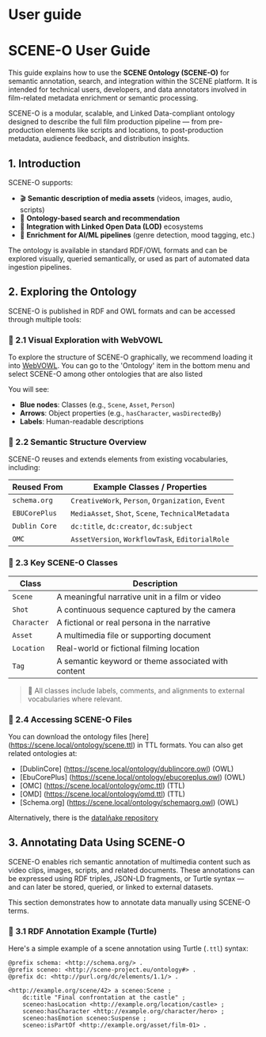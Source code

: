 # User guide 

# SCENE-O User Guide

This guide explains how to use the **SCENE Ontology (SCENE-O)** for semantic annotation, search, and integration within the SCENE platform. It is intended for technical users, developers, and data annotators involved in film-related metadata enrichment or semantic processing.

SCENE-O is a modular, scalable, and Linked Data-compliant ontology designed to describe the full film production pipeline — from pre-production elements like scripts and locations, to post-production metadata, audience feedback, and distribution insights.



## 1. Introduction

SCENE-O supports:

- 🎬 **Semantic description of media assets** (videos, images, audio, scripts)
- 🔎 **Ontology-based search and recommendation**
- 🔗 **Integration with Linked Open Data (LOD)** ecosystems
- 🧠 **Enrichment for AI/ML pipelines** (genre detection, mood tagging, etc.)

The ontology is available in standard RDF/OWL formats and can be explored visually, queried semantically, or used as part of automated data ingestion pipelines.



## 2. Exploring the Ontology

SCENE-O is published in RDF and OWL formats and can be accessed through multiple tools:

### 🔎 2.1 Visual Exploration with WebVOWL

To explore the structure of SCENE-O graphically, we recommend loading it into [WebVOWL](https://webvowl.scene.local/). You can go to the 'Ontology' item in the bottom menu and select SCENE-O among other ontologies that are also listed

You will see:

- **Blue nodes**: Classes (e.g., `Scene`, `Asset`, `Person`)
- **Arrows**: Object properties (e.g., `hasCharacter`, `wasDirectedBy`)
- **Labels**: Human-readable descriptions



### 🧠 2.2 Semantic Structure Overview

SCENE-O reuses and extends elements from existing vocabularies, including:

| Reused From | Example Classes / Properties |
|-------------|------------------------------|
| `schema.org` | `CreativeWork`, `Person`, `Organization`, `Event` |
| `EBUCorePlus` | `MediaAsset`, `Shot`, `Scene`, `TechnicalMetadata` |
| `Dublin Core` | `dc:title`, `dc:creator`, `dc:subject` |
| `OMC` | `AssetVersion`, `WorkflowTask`, `EditorialRole` |

### 🧩 2.3 Key SCENE-O Classes

| Class | Description |
|-------|-------------|
| `Scene` | A meaningful narrative unit in a film or video |
| `Shot` | A continuous sequence captured by the camera |
| `Character` | A fictional or real persona in the narrative |
| `Asset` | A multimedia file or supporting document |
| `Location` | Real-world or fictional filming location |
| `Tag` | A semantic keyword or theme associated with content |

> 🔧 All classes include labels, comments, and alignments to external vocabularies where relevant.



### 📁 2.4 Accessing SCENE-O Files

You can download the ontology files [here] (https://scene.local/ontology/scene.ttl) in TTL formats. You can also get related ontologies at:

- [DublinCore] (https://scene.local/ontology/dublincore.owl) (OWL)
- [EbuCorePlus] (https://scene.local/ontology/ebucoreplus.owl) (OWL)
- [OMC] (https://scene.local/ontology/omc.ttl) (TTL)
- [OMD] (https://scene.local/ontology/omd.ttl) (TTL)
- [Schema.org] (https://scene.local/ontology/schemaorg.owl) (OWL)

Alternatively, there is the [datalñake repository](https://github.com/benmomo/scene-datalake)

## 3. Annotating Data Using SCENE-O

SCENE-O enables rich semantic annotation of multimedia content such as video clips, images, scripts, and related documents. These annotations can be expressed using RDF triples, JSON-LD fragments, or Turtle syntax — and can later be stored, queried, or linked to external datasets.

This section demonstrates how to annotate data manually using SCENE-O terms.


### 🧠 3.1 RDF Annotation Example (Turtle)

Here's a simple example of a scene annotation using Turtle (`.ttl`) syntax:

```turtle
@prefix schema: <http://schema.org/> .
@prefix sceneo: <http://scene-project.eu/ontology#> .
@prefix dc: <http://purl.org/dc/elements/1.1/> .

<http://example.org/scene/42> a sceneo:Scene ;
    dc:title "Final confrontation at the castle" ;
    sceneo:hasLocation <http://example.org/location/castle> ;
    sceneo:hasCharacter <http://example.org/character/hero> ;
    sceneo:hasEmotion sceneo:Suspense ;
    sceneo:isPartOf <http://example.org/asset/film-01> .
